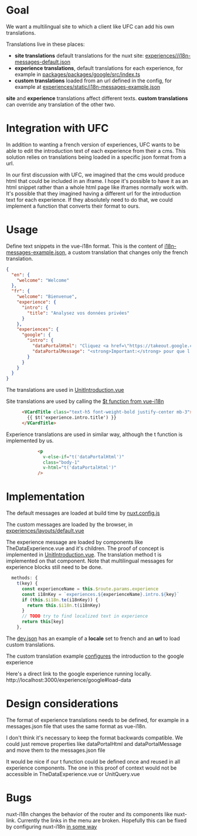 # Goal

We want a multilingual site to which a client like UFC can add his own translations.

Translations live in these places:
- **site translations** default translations for the nuxt site: [experiences//i18n-messages-default.json](https://github.com/hestiaAI/hestialabs-experiences/blob/feat/i18n/experiences/i18n-messages-default.json)
- **experience translations**, default translations for each experience, for example in [packages/packages/google/src/index.ts](https://github.com/hestiaAI/hestialabs-experiences/blob/feat/i18n/packages/packages/google/src/index.ts#L10)
- **custom translations** loaded from an url defined in the config, for example at [experiences/static/i18n-messages-example.json](https://github.com/hestiaAI/hestialabs-experiences/blob/feat/i18n/experiences/static/i18n-messages-example.json)

**site** and **experience** translations affect different texts.
**custom translations** can override any translation of the other two.

# Integration with UFC

In addition to wanting a french version of experiences, UFC wants to be able to edit the introduction text of each experience from their a cms. This solution relies on translations being loaded in a specific json format from a url.

In our first discussion with UFC, we imagined that the cms would produce html that could be included in an iframe. I hope it's possible to have it as an html snippet rather than a whole html page like iframes normally work with. It's possible that they imagined having a different url for the introduction text for each experience. If they absolutely need to do that, we could implement a function that converts their format to ours.

# Usage

Define text snippets in the vue-i18n format. This is the content of [i18n-messages-example.json](https://github.com/hestiaAI/hestialabs-experiences/blob/feat/i18n/experiences/static/i18n-messages-example.json), a custom translation that changes only the french translation.
```json
{
  "en": {
    "welcome": "Welcome"
  },
  "fr": {
    "welcome": "Bienvenue",
    "experience": {
      "intro": {
        "title": "Analysez vos données privées"
      }
    },
    "experiences": {
      "google": {
        "intro": {
          "dataPortalHtml": "Cliquez <a href=\"https://takeout.google.com/settings/takeout\">ici</a>",
          "dataPortalMessage": "<strong>Important:</strong> pour que l'expérience"
        }
      }
    }
  }
}
```

The translations are used in [UnitIntroduction.vue](https://github.com/hestiaAI/hestialabs-experiences/blob/88f205b92661460a96b71bb4dd3e5df631ac1c69/experiences/components/unit/UnitIntroduction.vue)

Site translations are used by calling the [$t function from vue-i18n](https://kazupon.github.io/vue-i18n/api/#vue-injected-methods)
``` html
      <VCardTitle class="text-h5 font-weight-bold justify-center mb-3">
        {{ $t('experience.intro.title') }}
      </VCardTitle>
```

Experience translations are used in similar way, although the t function is implemented by us.
```html
            <p
              v-else-if="t('dataPortalHtml')"
              class="body-1"
              v-html="t('dataPortalHtml')"
            />
```
# Implementation

The default messages are loaded at build time by [nuxt.config.js](https://github.com/hestiaAI/hestialabs-experiences/blob/88f205b92661460a96b71bb4dd3e5df631ac1c69/experiences/nuxt.config.js#L21)

The custom messages are loaded by the browser, in [experiences/layouts/default.vue](https://github.com/hestiaAI/hestialabs-experiences/blob/88f205b92661460a96b71bb4dd3e5df631ac1c69/experiences/layouts/default.vue#L99)

The experience message are loaded by components like TheDataExperience.vue and it's children. The proof of concept is implemented in [UnitIntroduction.vue](https://github.com/hestiaAI/hestialabs-experiences/blob/88f205b92661460a96b71bb4dd3e5df631ac1c69/experiences/components/unit/UnitIntroduction.vue#L133). The translation method t is implemented on that component. Note that multilingual messages for experience blocks still need to be done.
```js
  methods: {
    t(key) {
      const experienceName = this.$route.params.experience
      const i18nKey = `experiences.${experienceName}.intro.${key}`
      if (this.$i18n.te(i18nKey)) {
        return this.$i18n.t(i18nKey)
      }
      // TODO try to find localized text in experience
      return this[key]
    },
```

The [dev.json](https://github.com/hestiaAI/hestialabs-experiences/blob/88f205b92661460a96b71bb4dd3e5df631ac1c69/experiences/config/dev.json#L63)
has an example of a **locale** set to french and an **url** to load custom translations.

The custom translation example [configures](https://github.com/hestiaAI/hestialabs-experiences/blob/88f205b92661460a96b71bb4dd3e5df631ac1c69/experiences/static/i18n-messages-example.json#L13) the introduction to the google experience

Here's a direct link to the google experience running locally.
http://localhost:3000/experience/google#load-data

# Design considerations

The format of experience translations needs to be defined, for example in a messages.json file that uses the same format as vue-i18n.

I don't think it's necessary to keep the format backwards compatible. We could just remove properties like dataPortalHtml and dataPortalMessage and move them to the messages.json file

It would be nice if our t function could be defined once and reused in all experience components. The one in this proof of context would not be accessible in TheDataExperience.vue or UnitQuery.vue

# Bugs

nuxt-i18n changes the behavior of the router and its components like nuxt-link. Currently the links in the menu are broken. Hopefully this can be fixed by configuring nuxt-i18n [in some way](https://i18n.nuxtjs.org/ignoring-localized-routes)
